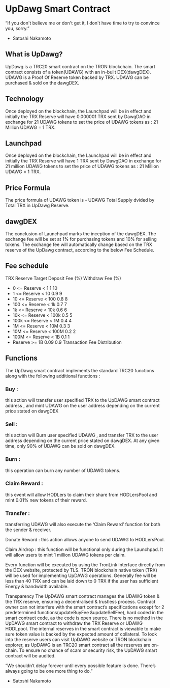 # UpDawg Smart Contract

“If you don't believe me or don't get it, I don't have time to try to convince you, sorry.”

- Satoshi Nakamoto

## What is UpDawg?
UpDawg is a TRC20 smart contract on the TRON blockchain. The smart contract consists of a token(UDAWG) with an in-built DEX(dawgDEX). UDAWG is a Proof Of Reserve token backed by TRX. UDAWG can be purchased & sold on the dawgDEX.

## Technology
Once deployed on the blockchain, the Launchpad will be in effect and initially the TRX Reserve will have 0.000001 TRX sent by DawgDAO in exchange for 21 UDAWG tokens to set the price of UDAWG tokens as : 21 Million UDAWG = 1 TRX.

## Launchpad
Once deployed on the blockchain, the Launchpad will be in effect and initially the TRX Reserve will have 1 TRX sent by DawgDAO in exchange for 21 million UDAWG tokens to set the price of UDAWG tokens as : 21 Million UDAWG = 1 TRX.

## Price Formula
The price formula of UDAWG token is - UDAWG Total Supply dvided by Total TRX in UpDawg Reserve.

## dawgDEX
The conclusion of Launchpad marks the inception of the dawgDEX. The exchange fee will be set at 1% for purchasing tokens and 10% for selling tokens. The exchange fee will automatically change based on the TRX reserve of the UpDawg contract, according to the below Fee Schedule.

## Fee schedule
TRX Reserve Target	Deposit Fee (%)	Withdraw Fee (%)
- 0 <= Reserve < 1	1	10
- 1 <= Reserve < 10	0.9	9
- 10 <= Reserve < 100	0.8	8
- 100 <= Reserve < 1k	0.7	7
- 1k <= Reserve < 10k	0.6	6
- 10k <= Reserve < 100k	0.5	5
- 100k <= Reserve < 1M	0.4	4
- 1M <= Reserve < 10M	0.3	3
- 10M <= Reserve < 100M	0.2	2
- 100M <= Reserve < 1B	0.1	1
- Reserve >= 1B	0.09	0.9
Transaction Fee Distribution

## Functions
The UpDawg smart contract implements the standard TRC20 functions along with the following additional functions :


### Buy : 
this action will transfer user specified TRX to the UpDAWG smart contract address , and mint UDAWG on the user address depending on the current price stated on dawgDEX


### Sell : 
this action will Burn user specified UDAWG , and transfer TRX to the user address depending on the current price stated on dawgDEX. At any given time, only 90% of UDAWG can be sold on dawgDEX.


### Burn : 
this operation can burn any number of UDAWG tokens.


### Claim Reward : 
this event will allow HODLers to claim their share from HODLersPool and mint 0.01% new tokens of their reward.


### Transfer : 
transferring UDAWG will also execute the ‘Claim Reward’ function for both the sender & receiver.


Donate Reward : this action allows anyone to send UDAWG to HODLersPool.


Claim Airdrop : this function will be functional only during the Launchpad. It will allow users to mint 1 million UDAWG tokens per claim.


Every function will be executed by using the TronLink interface directly from the DEX website, protected by TLS. TRON blockchain native token (TRX) will be used for implementing UpDAWG operations. Generally fee will be less than 40 TRX and can be laid down to 0 TRX if the user has sufficient Energy & bandwidth available.


Transparency
The UpDAWG smart contract manages the UDAWG token & the TRX reserve, ensuring a decentralised & trustless process. Contract owner can not interfere with the smart contract’s specifications except for 2 predetermined functions(updateBuyFee &updateSellFee), hard coded in the smart contract code, as the code is open source.
There is no method in the UpDAWG smart contract to withdraw the TRX Reserve or UDAWG HODLpool. The internal reserves in the smart contract is viewable to make sure token value is backed by the expected amount of collateral. To look into the reserve users can visit UpDAWG website or TRON blockchain explorer, as UpDAWG is an TRC20 smart contract all the reserves are on-chain.
To ensure no chance of scam or security risk, the UpDAWG smart contract will be audited.

“We shouldn’t delay forever until every possible feature is done. There’s always going to be one more thing to do.”

- Satoshi Nakamoto